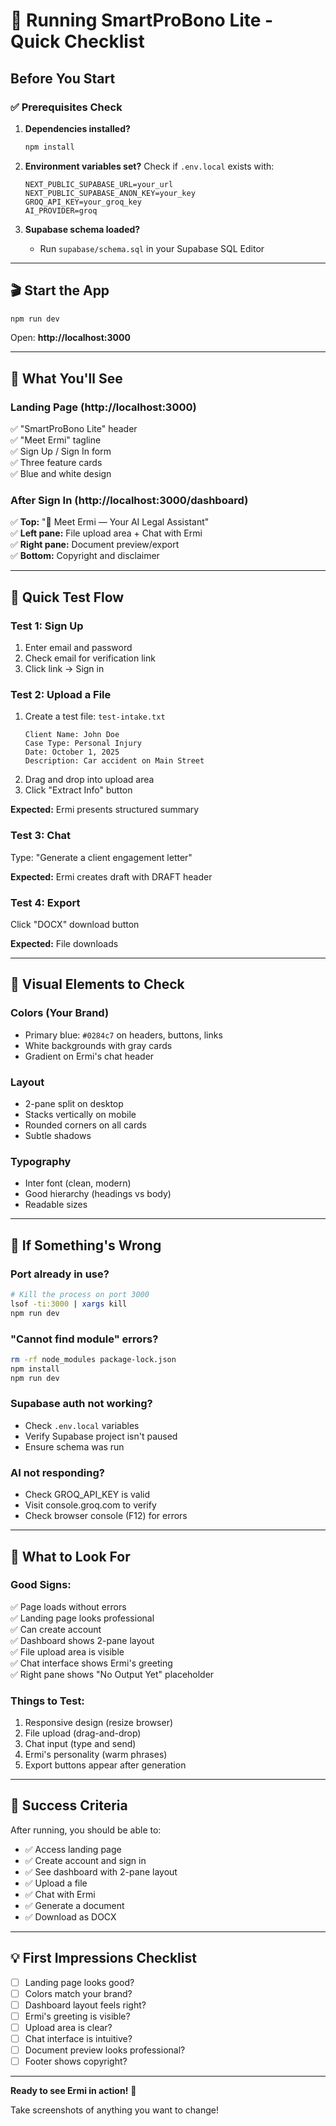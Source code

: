 # 🚀 Running SmartProBono Lite - Quick Checklist

## Before You Start

### ✅ Prerequisites Check

1. **Dependencies installed?**
   ```bash
   npm install
   ```

2. **Environment variables set?**
   Check if `.env.local` exists with:
   ```
   NEXT_PUBLIC_SUPABASE_URL=your_url
   NEXT_PUBLIC_SUPABASE_ANON_KEY=your_key
   GROQ_API_KEY=your_groq_key
   AI_PROVIDER=groq
   ```

3. **Supabase schema loaded?**
   - Run `supabase/schema.sql` in your Supabase SQL Editor

---

## 🎬 Start the App

```bash
npm run dev
```

Open: **http://localhost:3000**

---

## 👀 What You'll See

### **Landing Page (http://localhost:3000)**
✅ "SmartProBono Lite" header  
✅ "Meet Ermi" tagline  
✅ Sign Up / Sign In form  
✅ Three feature cards  
✅ Blue and white design  

### **After Sign In (http://localhost:3000/dashboard)**
✅ **Top:** "👋 Meet Ermi — Your AI Legal Assistant"  
✅ **Left pane:** File upload area + Chat with Ermi  
✅ **Right pane:** Document preview/export  
✅ **Bottom:** Copyright and disclaimer  

---

## 🧪 Quick Test Flow

### **Test 1: Sign Up**
1. Enter email and password
2. Check email for verification link
3. Click link → Sign in

### **Test 2: Upload a File**
1. Create a test file: `test-intake.txt`
   ```
   Client Name: John Doe
   Case Type: Personal Injury
   Date: October 1, 2025
   Description: Car accident on Main Street
   ```
2. Drag and drop into upload area
3. Click "Extract Info" button

**Expected:** Ermi presents structured summary

### **Test 3: Chat**
Type: "Generate a client engagement letter"

**Expected:** Ermi creates draft with DRAFT header

### **Test 4: Export**
Click "DOCX" download button

**Expected:** File downloads

---

## 🎨 Visual Elements to Check

### **Colors (Your Brand)**
- Primary blue: `#0284c7` on headers, buttons, links
- White backgrounds with gray cards
- Gradient on Ermi's chat header

### **Layout**
- 2-pane split on desktop
- Stacks vertically on mobile
- Rounded corners on all cards
- Subtle shadows

### **Typography**
- Inter font (clean, modern)
- Good hierarchy (headings vs body)
- Readable sizes

---

## 🐛 If Something's Wrong

### **Port already in use?**
```bash
# Kill the process on port 3000
lsof -ti:3000 | xargs kill
npm run dev
```

### **"Cannot find module" errors?**
```bash
rm -rf node_modules package-lock.json
npm install
npm run dev
```

### **Supabase auth not working?**
- Check `.env.local` variables
- Verify Supabase project isn't paused
- Ensure schema was run

### **AI not responding?**
- Check GROQ_API_KEY is valid
- Visit console.groq.com to verify
- Check browser console (F12) for errors

---

## 📸 What to Look For

### **Good Signs:**
✅ Page loads without errors  
✅ Landing page looks professional  
✅ Can create account  
✅ Dashboard shows 2-pane layout  
✅ File upload area is visible  
✅ Chat interface shows Ermi's greeting  
✅ Right pane shows "No Output Yet" placeholder  

### **Things to Test:**
1. Responsive design (resize browser)
2. File upload (drag-and-drop)
3. Chat input (type and send)
4. Ermi's personality (warm phrases)
5. Export buttons appear after generation

---

## 🎯 Success Criteria

After running, you should be able to:
- ✅ Access landing page
- ✅ Create account and sign in
- ✅ See dashboard with 2-pane layout
- ✅ Upload a file
- ✅ Chat with Ermi
- ✅ Generate a document
- ✅ Download as DOCX

---

## 💡 First Impressions Checklist

- [ ] Landing page looks good?
- [ ] Colors match your brand?
- [ ] Dashboard layout feels right?
- [ ] Ermi's greeting is visible?
- [ ] Upload area is clear?
- [ ] Chat interface is intuitive?
- [ ] Document preview looks professional?
- [ ] Footer shows copyright?

---

**Ready to see Ermi in action!** 🎉

Take screenshots of anything you want to change!

